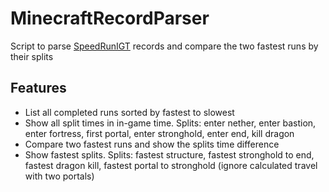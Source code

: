 # MinecraftRecordParser

Script to parse [SpeedRunIGT](https://github.com/RedLime/SpeedRunIGT) records and compare the two fastest runs by their splits

## Features
* List all completed runs sorted by fastest to slowest
* Show all split times in in-game time. Splits: enter nether, enter bastion, enter fortress, first portal, enter stronghold, enter end, kill dragon
* Compare two fastest runs and show the splits time difference
* Show fastest splits. Splits: fastest structure, fastest stronghold to end, fastest dragon kill, fastest portal to stronghold (ignore calculated travel with two portals)
